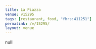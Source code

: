 ```yaml
---
title: La Piazza
venue: v15295
tags: [restaurant, food, "fhrs:411251"]
permalink: /v/15295/
layout: venue
---
```

null